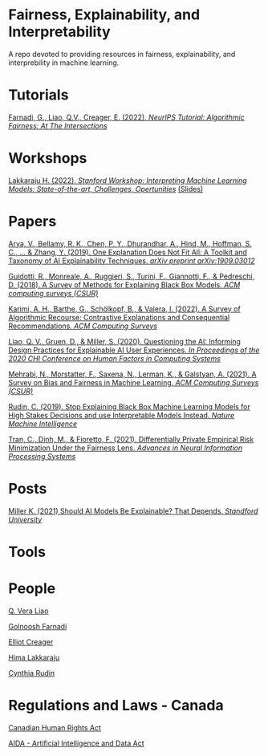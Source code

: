 # Fairness, Explainability, and Interpretability
A repo devoted to providing resources in fairness, explainability, and interprebility in machine learning.

# Tutorials

[Farnadi, G., Liao, Q.V., Creager, E. (2022). *NeurIPS Tutorial: Algorithmic Fairness: At The Intersections*](https://neurips.cc/virtual/2022/tutorial/55815) 

# Workshops

[Lakkaraju H. (2022). *Stanford Workshop: Interpreting Machine Learning Models: State-of-the-art, Challenges, Opertunities*](https://www.youtube.com/playlist?list=PLoROMvodv4rPh6wa6PGcHH6vMG9sEIPxL) [(Slides)](https://docs.google.com/presentation/d/1khY_li29A5aUo_cEVRsvO8pcRn7Xp9Bi/mobilepresent?slide=id.p1)

# Papers

[Arya, V., Bellamy, R. K., Chen, P. Y., Dhurandhar, A., Hind, M., Hoffman, S. C., ... & Zhang, Y. (2019). One Explanation Does Not Fit All: A Toolkit and Taxonomy of AI Explainability Techniques. *arXiv preprint arXiv:1909.03012*](https://arxiv.org/pdf/1909.03012.pdf)

[Guidotti, R., Monreale, A., Ruggieri, S., Turini, F., Giannotti, F., & Pedreschi, D. (2018). A Survey of Methods for Explaining Black Box Models. *ACM computing surveys (CSUR)*](https://dl.acm.org/doi/pdf/10.1145/3236009)

[Karimi, A. H., Barthe, G., Schölkopf, B., & Valera, I. (2022). A Survey of Algorithmic Recourse: Contrastive Explanations and Consequential Recommendations. *ACM Computing Surveys*](https://arxiv.org/pdf/2010.04050.pdf)

[Liao, Q. V., Gruen, D., & Miller, S. (2020). Questioning the AI: Informing Design Practices for Explainable AI User Experiences. *In Proceedings of the 2020 CHI Conference on Human Factors in Computing Systems*](https://arxiv.org/pdf/1908.09635.pdf)

[Mehrabi, N., Morstatter, F., Saxena, N., Lerman, K., & Galstyan, A. (2021). A Survey on Bias and Fairness in Machine Learning. *ACM Computing Surveys (CSUR)*](https://arxiv.org/pdf/1908.09635.pdf)

[Rudin, C. (2019). Stop Explaining Black Box Machine Learning Models for High Stakes Decisions and use Interpretable Models Instead. *Nature Machine Intelligence*](https://arxiv.org/pdf/1811.10154.pdf)

[Tran, C., Dinh, M., & Fioretto, F. (2021). Differentially Private Empirical Risk Minimization Under the Fairness Lens. *Advances in Neural Information Processing Systems*](https://proceedings.neurips.cc/paper/2021/file/e7e8f8e5982b3298c8addedf6811d500-Paper.pdf)

# Posts

[Miller K. (2021) Should AI Models Be Explainable? That Depends. *Standford University*](https://hai.stanford.edu/news/should-ai-models-be-explainable-depends)

# Tools

# People

[Q. Vera Liao](http://qveraliao.com/)

[Golnoosh Farnadi](https://gfarnadi.github.io/)

[Elliot Creager](https://www.cs.toronto.edu/~creager/)

[Hima Lakkaraju](https://himalakkaraju.github.io/)

[Cynthia Rudin](https://users.cs.duke.edu/~cynthia/)

# Regulations and Laws - Canada

[Canadian Human Rights Act](https://laws-lois.justice.gc.ca/eng/acts/h-6/)

[AIDA - Artificial Intelligence and Data Act](https://www.parl.ca/DocumentViewer/en/44-1/bill/C-27/first-reading)
